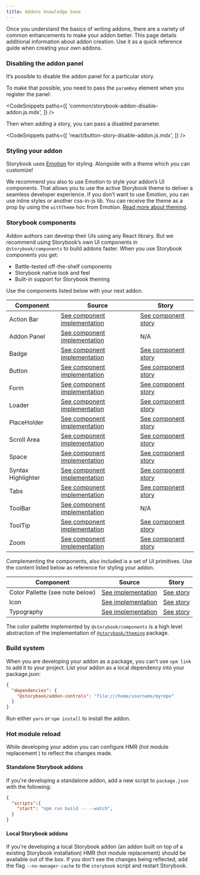 ```yaml
---
title: Addons knowledge base
---
```


Once you understand the basics of writing addons, there are a variety of common enhancements to make your addon better. This page details additional information about addon creation. Use it as a quick reference guide when creating your own addons. 

### Disabling the addon panel

It’s possible to disable the addon panel for a particular story.

To make that possible, you need to pass the `paramKey` element when you register the panel:

<!-- prettier-ignore-start -->

<CodeSnippets
  paths={[
    'common/storybook-addon-disable-addon.js.mdx',
  ]}
/>

<!-- prettier-ignore-end -->

Then when adding a story, you can pass a disabled parameter.

<!-- prettier-ignore-start -->

<CodeSnippets
  paths={[
    'react/button-story-disable-addon.js.mdx',
  ]}
/>

<!-- prettier-ignore-end -->

### Styling your addon

Storybook uses [Emotion](https://emotion.sh/docs/introduction) for styling. Alongside with a theme which you can customize!

We recommend you also to use Emotion to style your addon’s UI components. That allows you to use the active Storybook theme to deliver a seamless developer experience.
If you don’t want to use Emotion, you can use inline styles or another css-in-js lib. You can receive the theme as a prop by using the `withTheme` hoc from Emotion. [Read more about theming](../configure/theming.md).

### Storybook components

Addon authors can develop their UIs using any React library. But we recommend using Storybook’s own UI components in `@storybook/components` to build addons faster. When you use Storybook components you get:

- Battle-tested off-the-shelf components
- Storybook native look and feel
- Built-in support for Storybook theming


Use the components listed below with your next addon. 


| Component          | Source                                                                                                                                          | Story                                                                                                                               |
|--------------------|-------------------------------------------------------------------------------------------------------------------------------------------------|-------------------------------------------------------------------------------------------------------------------------------------|
| Action Bar         | [See component implementation](https://github.com/storybookjs/storybook/blob/master/lib/components/src/ActionBar/ActionBar.tsx)                 | [See component story](https://5a375b97f4b14f0020b0cda3-wbeulgbetj.chromatic.com/?path=/story/basics-actionbar--single-item)         |
| Addon Panel        | [See component implementation](https://github.com/storybookjs/storybook/blob/master/lib/components/src/addon-panel/addon-panel.tsx)             | N/A                                                                                                                                 |
| Badge              | [See component implementation](https://github.com/storybookjs/storybook/blob/master/lib/components/src/Badge/Badge.tsx)                         | [See component story](https://5a375b97f4b14f0020b0cda3-wbeulgbetj.chromatic.com/?path=/story/basics-badge--all-badges)              |
| Button             | [See component implementation](https://github.com/storybookjs/storybook/blob/master/lib/components/src/Button/Button.tsx)                       | [See component story](https://5a375b97f4b14f0020b0cda3-wbeulgbetj.chromatic.com/?path=/story/basics-button--all-buttons)            |
| Form               | [See component implementation](https://github.com/storybookjs/storybook/blob/master/lib/components/src/form/index.tsx)                          | [See component story](https://5a375b97f4b14f0020b0cda3-wbeulgbetj.chromatic.com/?path=/story/basics-form-button--sizes)             |
| Loader             | [See component implementation](https://github.com/storybookjs/storybook/blob/master/lib/components/src/Loader/Loader.tsx)                       | [See component story](https://5a375b97f4b14f0020b0cda3-wbeulgbetj.chromatic.com/?path=/story/basics-loader--progress-bar)           |
| PlaceHolder        | [See component implementation](https://github.com/storybookjs/storybook/blob/master/lib/components/src/placeholder/placeholder.tsx)             | [See component story](https://5a375b97f4b14f0020b0cda3-wbeulgbetj.chromatic.com/?path=/story/basics-placeholder--single-child)      |
| Scroll Area        | [See component implementation](https://github.com/storybookjs/storybook/blob/master/lib/components/src/ScrollArea/ScrollArea.tsx)               | [See component story](https://5a375b97f4b14f0020b0cda3-wbeulgbetj.chromatic.com/?path=/story/basics-scrollarea--vertical)           |
| Space              | [See component implementation](https://github.com/storybookjs/storybook/blob/master/lib/components/src/spaced/Spaced.tsx)                       | [See component story](https://5a375b97f4b14f0020b0cda3-wbeulgbetj.chromatic.com/?path=/story/basics-spaced--row)                    |
| Syntax Highlighter | [See component implementation](https://github.com/storybookjs/storybook/blob/master/lib/components/src/syntaxhighlighter/syntaxhighlighter.tsx) | [See component story](https://5a375b97f4b14f0020b0cda3-wbeulgbetj.chromatic.com/?path=/story/basics-syntaxhighlighter--bash)        |
| Tabs               | [See component implementation](https://github.com/storybookjs/storybook/blob/master/lib/components/src/tabs/tabs.tsx)                           | [See component story](https://5a375b97f4b14f0020b0cda3-wbeulgbetj.chromatic.com/?path=/story/basics-tabs--stateful-static)          |
| ToolBar            | [See component implementation](https://github.com/storybookjs/storybook/blob/master/lib/components/src/bar/bar.tsx)                             | N/A                                                                                                                                 |
| ToolTip            | [See component implementation](https://github.com/storybookjs/storybook/blob/master/lib/components/src/tooltip/Tooltip.tsx)                     | [See component story](https://5a375b97f4b14f0020b0cda3-wbeulgbetj.chromatic.com/?path=/story/basics-tooltip-tooltip--basic-default) |
| Zoom               | [See component implementation](https://github.com/storybookjs/storybook/blob/master/lib/components/src/Zoom/Zoom.tsx)                           | [See component story](https://5a375b97f4b14f0020b0cda3-wbeulgbetj.chromatic.com/?path=/story/basics-zoom--element-actual-size)      |


Complementing the components, also included is a set of UI primitives. Use the content listed below as reference for styling your addon.

| Component                       | Source                                                                                                       | Story                                                                                                         |
|---------------------------------|--------------------------------------------------------------------------------------------------------------|---------------------------------------------------------------------------------------------------------------|
| Color Pallette (see note below) | [See implementation](https://github.com/storybookjs/storybook/tree/master/lib/components/src/Colors)         | [See story](https://5a375b97f4b14f0020b0cda3-wbeulgbetj.chromatic.com/?path=/story/basics-colorpalette--page) |
| Icon                            | [See implementation](https://github.com/storybookjs/storybook/blob/master/lib/components/src/icon/icons.tsx) | [See story](https://5a375b97f4b14f0020b0cda3-wbeulgbetj.chromatic.com/?path=/story/basics-icon--labels)       |
| Typography                      | [See implementation](https://github.com/storybookjs/storybook/tree/master/lib/components/src/typography)      | [See story](https://5a375b97f4b14f0020b0cda3-wbeulgbetj.chromatic.com/?path=/story/basics-typography--all)    |


<div class="aside">
The color pallette implemented by <code>@storybook/components</code> is a high level abstraction of the implementation of <a href="https://github.com/storybookjs/storybook/tree/next/lib/theming/src"><code>@storybook/theming</code></a> package.
</div>

### Build system

When you are developing your addon as a package, you can’t use `npm link` to add it to your project. List  your addon as a local dependency into your package.json:

```json
{
  "dependencies": {
    "@storybook/addon-controls": "file:///home/username/myrepo"
  }
}
```

<div class="aside">
Run either <code>yarn</code> or <code>npm install</code> to install the addon.
</div>

### Hot module reload

While developing your addon you can configure HMR (hot module replacement ) to reflect the changes made. 

#### Standalone Storybook addons

If you're developing a standalone addon, add a new script to `package.json` with the following: 

```json
{
  "scripts":{
    "start": "npm run build -- --watch",
  }
}
```

#### Local Storybook addons

If you're developing a local Storybook addon (an addon built on top of a existing Storybook installation) HMR (hot module replacement) should be available out of the box. If you don't see the changes being reflected, add the flag `--no-manager-cache` to the `storybook` script and restart Storybook.